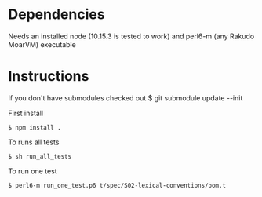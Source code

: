 # Dependencies

Needs an installed node (10.15.3 is tested to work) and perl6-m (any Rakudo MoarVM) executable

# Instructions


If you don't have submodules checked out
    $ git submodule update --init

First install

    $ npm install .

To runs all tests

    $ sh run_all_tests

To run one test

    $ perl6-m run_one_test.p6 t/spec/S02-lexical-conventions/bom.t
